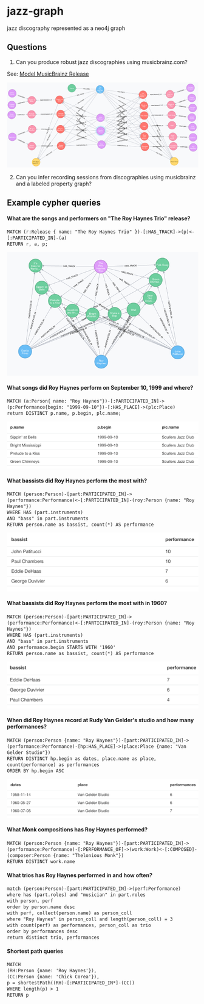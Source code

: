 # jazz-graph
jazz discography represented as a neo4j graph

## Questions

1. Can you produce robust jazz discographies using musicbrainz.com?

  See: [Model MusicBrainz Release](https://musicbrainz.org/release/e8bb8ea9-b4af-4cc7-b209-f6a9d6c86eea)
  
  ![Alt text](https://github.com/bmckinney/jazz-graph/blob/master/screenshots/model-release.png?raw=true "Model Release")

2. Can you infer recording sessions from discographies using musicbrainz and a labeled property graph?

## Example cypher queries

#### What are the songs and performers on "The Roy Haynes Trio" release?
```
MATCH (r:Release { name: "The Roy Haynes Trio" })-[:HAS_TRACK]->(p)<-[:PARTICIPATED_IN]-(a)
RETURN r, a, p;
```
![Alt text](https://github.com/bmckinney/jazz-graph/blob/master/screenshots/haynes-trio-release.png?raw=true "Roy Haynes Trio Release")

#### What songs did Roy Haynes perform on September 10, 1999 and where?
```
MATCH (a:Person{ name: "Roy Haynes"})-[:PARTICIPATED_IN]->(p:Performance{begin: "1999-09-10"})-[:HAS_PLACE]->(plc:Place)
return DISTINCT p.name, p.begin, plc.name;
```
![Alt text](https://github.com/bmckinney/jazz-graph/blob/master/screenshots/haynes-trio-scullers-session.png?raw=true "Roy Haynes Trio Scullers Session")

#### What bassists did Roy Haynes perform the most with?
```
MATCH (person:Person)-[part:PARTICIPATED_IN]->(performance:Performance)<-[:PARTICIPATED_IN]-(roy:Person {name: "Roy Haynes"})
WHERE HAS (part.instruments) 
AND "bass" in part.instruments
RETURN person.name as bassist, count(*) AS performance
```
![Alt text](https://github.com/bmckinney/jazz-graph/blob/master/screenshots/haynes-bassists.png?raw=true "Roy Haynes Bassists")

#### What bassists did Roy Haynes perform the most with in 1960?
```
MATCH (person:Person)-[part:PARTICIPATED_IN]->(performance:Performance)<-[:PARTICIPATED_IN]-(roy:Person {name: "Roy Haynes"})
WHERE HAS (part.instruments) 
AND "bass" in part.instruments
AND performance.begin STARTS WITH '1960'
RETURN person.name as bassist, count(*) AS performance
```
![Alt text](https://github.com/bmckinney/jazz-graph/blob/master/screenshots/haynes-bassists-1960.png?raw=true "Roy Haynes Bassists -1960")

#### When did Roy Haynes record at Rudy Van Gelder's studio and how many performances?
```
MATCH (person:Person {name: "Roy Haynes"})-[part:PARTICIPATED_IN]->(performance:Performance)-[hp:HAS_PLACE]->(place:Place {name: "Van Gelder Studio"}) 
RETURN DISTINCT hp.begin as dates, place.name as place, count(performance) as performances
ORDER BY hp.begin ASC
```
![Alt text](https://github.com/bmckinney/jazz-graph/blob/master/screenshots/haynes-van-gelder.png?raw=true "Roy Haynes Van Gelder Studio")

#### What Monk compositions has Roy Haynes performed?
```
MATCH (person:Person {name: "Roy Haynes"})-[part:PARTICIPATED_IN]->(performance:Performance)-[:PERFORMANCE_OF]->(work:Work)<-[:COMPOSED]-(composer:Person {name: "Thelonious Monk"})
RETURN DISTINCT work.name
```
#### What trios has Roy Haynes performed in and how often?
```
match (person:Person)-[part:PARTICIPATED_IN]->(perf:Performance)
where has (part.roles) and "musician" in part.roles
with person, perf
order by person.name desc
with perf, collect(person.name) as person_coll
where "Roy Haynes" in person_coll and length(person_coll) = 3
with count(perf) as performances, person_coll as trio
order by performances desc
return distinct trio, performances
```

#### Shortest path queries

```
MATCH
(RH:Person {name: 'Roy Haynes'}),
(CC:Person {name: 'Chick Corea'}),
p = shortestPath((RH)-[:PARTICIPATED_IN*]-(CC))
WHERE length(p) > 1
RETURN p
```
